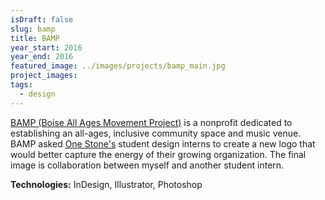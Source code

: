 ```yaml
---
isDraft: false
slug: bamp
title: BAMP
year_start: 2016
year_end: 2016
featured_image: ../images/projects/bamp_main.jpg
project_images: 
tags:
  - design
---
```


[BAMP (Boise All Ages Movement Project)](http://www.boiseallagesproject.org/) is a nonprofit dedicated to establishing an all-ages, inclusive community space and music venue. BAMP asked [One Stone's](https://onestone.org/two-birds) student design interns to create a new logo that would better capture the energy of their growing organization. The final image is collaboration between myself and another student intern.

**Technologies:** InDesign, Illustrator, Photoshop